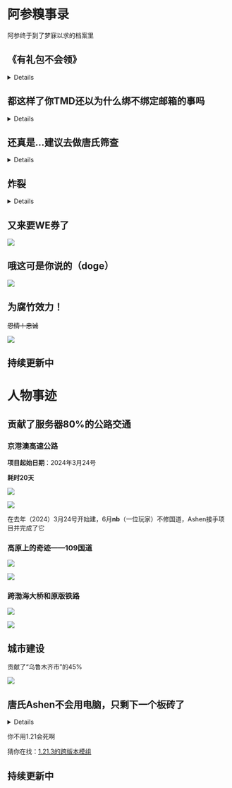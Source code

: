 # 阿参糗事录

阿参终于到了梦寐以求的档案里

## 《有礼包不会领》
<details>

![](/others/ashen传/给你礼包不会领.png)

</details>

## 都这样了你TMD还以为什么绑不绑定邮箱的事吗

<details>

![](/others/ashen传/给你礼包不会领2.png)

</details>

## 还真是...建议去做唐氏筛查

<details>

![](/others/ashen传/给你礼包不会领3.png)

</details>

## 炸裂

<details>

![](/others/ashen传/0.jpg)

</details>

## 又来要WE券了

![](/others/ashen传/又来要WE券了.png)

## 哦这可是你说的（doge）

![](/others/ashen传/哦这可是你说的.png)


## 为腐竹效力！

~~恩情！忠诚~~

![](/others/ashen传/为腐竹效力！.png)

## 持续更新中

# 人物事迹

## 贡献了服务器80%的公路交通

### 京港澳高速公路

**项目起始日期**：2024年3月24号

**耗时20天**

![](/others/ashen传/冰道高速.png)

![](/others/ashen传/京港澳高速地图.png)

在去年（2024）3月24号开始建，6月**nb**（一位玩家）不修国道，Ashen接手项目并完成了它

### 高原上的奇迹——109国道

![](/others/ashen传/109公路.png)

![](/others/ashen传/109公路-2.png)

### 跨渤海大桥和原版铁路

![](/others/ashen传/跨海大桥和原版铁路.png)

![](/others/ashen传/跨海大桥和原版铁路2.png)

## 城市建设

贡献了“乌鲁木齐市”的45%

![](/others/ashen传/乌鲁木齐.png)

## 唐氏Ashen不会用电脑，只剩下一个板砖了

<details>

![](/others/ashen传/手机玩MC.png)

</details>

你不用1.21会死啊

猜你在找：[1.21.3的跨版本模组](https://www.curseforge.com/minecraft/mc-mods/viafabric/files/all?page=1&pageSize=20&version=1.21.3)
## 持续更新中